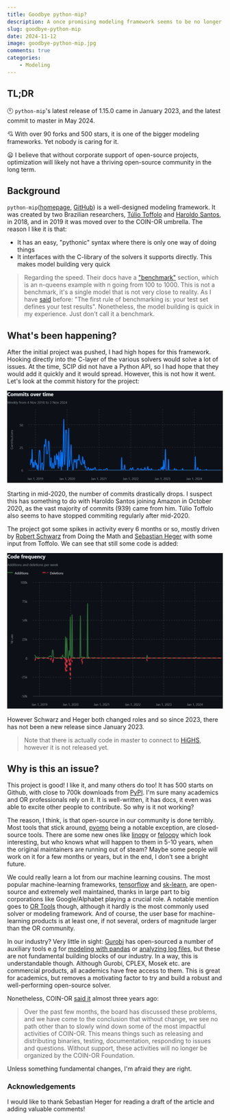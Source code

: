 ```yaml
---
title: Goodbye python-mip?
description: A once promising modeling framework seems to be no longer maintained. How can this happen and what does this mean for open-source in our industry?
slug: goodbye-python-mip
date: 2024-11-12
image: goodbye-python-mip.jpg
comments: true
categories:
    - Modeling
---
```


## TL;DR

🕚 `python-mip`'s latest release of 1.15.0 came in January 2023, and the latest commit to master in May 2024.

💘 With over 90 forks and 500 stars, it is one of the bigger modeling frameworks. Yet nobody is caring for it.

😦 I believe that without corporate support of open-source projects, optimization will likely not have a thriving open-source community in the long term.

## Background

`python-mip`([homepage](https://www.python-mip.com/), [GitHub](https://github.com/coin-or/python-mip)) is a well-designed modeling framework. It was created by two Brazilian researchers, [Túlio Toffolo](https://www.linkedin.com/in/tuliotoffolo/) and [Haroldo Santos](https://www.linkedin.com/in/haroldo-gambini-santos-88097b262/), in 2018, and in 2019 it was moved over to the COIN-OR umbrella. The reason I like it is that:

- It has an easy, "pythonic" syntax where there is only one way of doing things
- It interfaces with the C-library of the solvers it supports directly. This makes model building very quick

> Regarding the speed. Their docs have a ["benchmark"](https://docs.python-mip.com/en/latest/bench.html) section, which is an n-queens example with n going from 100 to 1000. This is not a benchmark, it's a single model that is not very close to reality. As I have [said](https://oberdieck.dk/p/pick-a-solver/) before: "The first rule of benchmarking is: your test set defines your test results". Nonetheless, the model building is quick in my experience. Just don't call it a benchmark.

## What's been happening?

After the initial project was pushed, I had high hopes for this framework. Hooking directly into the C-layer of the various solvers would solve a lot of issues. At the time, SCIP did not have a Python API, so I had hope that they would add it quickly and it would spread. However, this is not how it went. Let's look at the commit history for the project:

![commits-over-time](commits-over-time.png)

Starting in mid-2020, the number of commits drastically drops. I suspect this has something to do with Haroldo Santos joining Amazon in October 2020, as the vast majority of commits (939) came from him. Túlio Toffolo also seems to have stopped commiting regularly after mid-2020.

The project got some spikes in activity every 6 months or so, mostly driven by [Robert Schwarz](https://www.linkedin.com/in/robertcschwarz/) from Doing the Math and [Sebastian Heger](https://www.linkedin.com/in/hegersebastian/) with some input from Toffolo. We can see that still some code is added:

![code-frequency](code-frequency.png)

However Schwarz and Heger both changed roles and so since 2023, there has not been a new release since January 2023.

> Note that there is actually code in master to connect to [HiGHS](https://highs.dev/), however it is not released yet.

## Why is this an issue?

This project is good! I like it, and many others do too! It has 500 starts on Github, with close to 700k downloads from [PyPI](https://pypi.org/project/mip/). I'm sure many academics and OR professionals rely on it. It is well-written, it has docs, it even was able to excite other people to contribute. So why is it not working?

The reason, I think, is that open-source in our community is done terribly. Most tools that stick around, [pyomo](https://github.com/Pyomo/pyomo) being a notable exception, are closed-source tools. There are some new ones like [linopy](https://github.com/PyPSA/linopy) or [feloopy](https://github.com/feloopy/feloopy) which look interesting, but who knows what will happen to them in 5-10 years, when the original maintainers are running out of steam? Maybe some people will work on it for a few months or years, but in the end, I don't see a bright future.

We could really learn a lot from our machine learning cousins. The most popular machine-learning frameworks, [tensorflow](https://github.com/tensorflow/tensorflow) and [sk-learn](https://github.com/scikit-learn/scikit-learn), are open-source and extremely well maintained, thanks in large part to big corporations like Google/Alphabet playing a crucial role. A notable mention goes to [OR Tools](https://github.com/google/or-tools) though, although it hardly is the most commonly used solver or modeling framework. And of course, the user base for machine-learning products is at least one, if not several, orders of magnitude larger than the OR community.

In our industry? Very little in sight: [Gurobi](https://github.com/Gurobi) has open-sourced a number of auxiliary tools e.g for [modeling with pandas](https://github.com/Gurobi/gurobipy-pandas) or [analyzing log files](https://github.com/Gurobi/gurobi-logtools), but these are not fundamental building blocks of our industry. In a way, this is understandable though. Although Gurobi, CPLEX, Mosek etc. are commercial products, all academics have free access to them. This is great for academics, but removes a motivating factor to try and build a robust and well-performing open-source solver.

Nonetheless, COIN-OR [said it](https://www.coin-or.org/2021/12/15/future-of-coin-or/) almost three years ago:

> Over the past few months, the board has discussed these problems, and we have come to the conclusion that without change, we see no path other than to slowly wind down some of the most impactful activities of COIN-OR. This means things such as releasing and distributing binaries, testing, documentation, responding to issues and questions. Without support, these activities will no longer be organized by the COIN-OR Foundation.

Unless something fundamental changes, I'm afraid they are right.

### Acknowledgements

I would like to thank Sebastian Heger for reading a draft of the article and adding valuable comments!